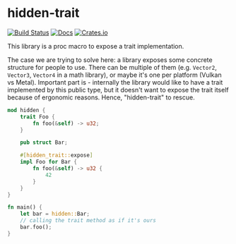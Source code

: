 # hidden-trait
[![Build Status](https://github.com/kvark/hidden-trait/workflows/check/badge.svg)](https://github.com/kvark/hidden-trait/actions)
[![Docs](https://docs.rs/hidden-trait/badge.svg)](https://docs.rs/hidden-trait)
[![Crates.io](https://img.shields.io/crates/v/hidden-trait.svg?maxAge=2592000)](https://crates.io/crates/hidden-trait)

This library is a proc macro to expose a trait implementation.

The case we are trying to solve here: a library exposes some concrete structure for people to use. There can be multiple of them (e.g. `Vector2`, `Vector3`, `Vector4` in a math library), or maybe it's one per platform (Vulkan vs Metal). Important part is - internally the library would like to have a trait implemented by this public type, but it doesn't want to expose the trait itself because of ergonomic reasons. Hence, "hidden-trait" to rescue.

```rust
mod hidden {
    trait Foo {
        fn foo(&self) -> u32;
    }

    pub struct Bar;

    #[hidden_trait::expose]
    impl Foo for Bar {
        fn foo(&self) -> u32 {
            42
        }
    }
}

fn main() {
    let bar = hidden::Bar;
    // calling the trait method as if it's ours
    bar.foo();
}
```